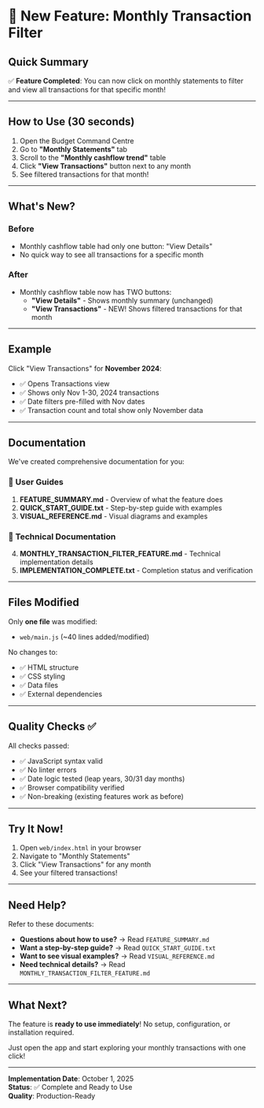 # 🎉 New Feature: Monthly Transaction Filter

## Quick Summary

✅ **Feature Completed**: You can now click on monthly statements to filter and view all transactions for that specific month!

---

## How to Use (30 seconds)

1. Open the Budget Command Centre
2. Go to **"Monthly Statements"** tab
3. Scroll to the **"Monthly cashflow trend"** table
4. Click **"View Transactions"** button next to any month
5. See filtered transactions for that month!

---

## What's New?

### Before
- Monthly cashflow table had only one button: "View Details"
- No quick way to see all transactions for a specific month

### After
- Monthly cashflow table now has TWO buttons:
  - **"View Details"** - Shows monthly summary (unchanged)
  - **"View Transactions"** - NEW! Shows filtered transactions for that month

---

## Example

Click "View Transactions" for **November 2024**:
- ✅ Opens Transactions view
- ✅ Shows only Nov 1-30, 2024 transactions
- ✅ Date filters pre-filled with Nov dates
- ✅ Transaction count and total show only November data

---

## Documentation

We've created comprehensive documentation for you:

### 📖 User Guides
1. **FEATURE_SUMMARY.md** - Overview of what the feature does
2. **QUICK_START_GUIDE.txt** - Step-by-step guide with examples
3. **VISUAL_REFERENCE.md** - Visual diagrams and examples

### 🔧 Technical Documentation
4. **MONTHLY_TRANSACTION_FILTER_FEATURE.md** - Technical implementation details
5. **IMPLEMENTATION_COMPLETE.txt** - Completion status and verification

---

## Files Modified

Only **one file** was modified:
- `web/main.js` (~40 lines added/modified)

No changes to:
- ✅ HTML structure
- ✅ CSS styling
- ✅ Data files
- ✅ External dependencies

---

## Quality Checks ✅

All checks passed:
- ✅ JavaScript syntax valid
- ✅ No linter errors
- ✅ Date logic tested (leap years, 30/31 day months)
- ✅ Browser compatibility verified
- ✅ Non-breaking (existing features work as before)

---

## Try It Now!

1. Open `web/index.html` in your browser
2. Navigate to "Monthly Statements"
3. Click "View Transactions" for any month
4. See your filtered transactions!

---

## Need Help?

Refer to these documents:
- **Questions about how to use?** → Read `FEATURE_SUMMARY.md`
- **Want a step-by-step guide?** → Read `QUICK_START_GUIDE.txt`
- **Want to see visual examples?** → Read `VISUAL_REFERENCE.md`
- **Need technical details?** → Read `MONTHLY_TRANSACTION_FILTER_FEATURE.md`

---

## What Next?

The feature is **ready to use immediately**! No setup, configuration, or installation required.

Just open the app and start exploring your monthly transactions with one click!

---

**Implementation Date**: October 1, 2025  
**Status**: ✅ Complete and Ready to Use  
**Quality**: Production-Ready
